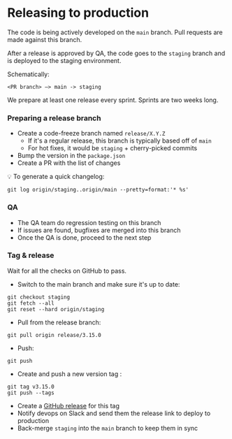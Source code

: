# Releasing to production

The code is being actively developed on the `main` branch. Pull requests are made against this branch.

After a release is approved by QA, the code goes to the `staging` branch and is deployed to the staging environment.

Schematically:
```
<PR branch> –> main -> staging
```

We prepare at least one release every sprint. Sprints are two weeks long.

### Preparing a release branch
* Create a code-freeze branch named `release/X.Y.Z`
  * If it's a regular release, this branch is typically based off of `main`
  * For hot fixes, it would be `staging` + cherry-picked commits
* Bump the version in the `package.json`
* Create a PR with the list of changes

💡 To generate a quick changelog:
```
git log origin/staging..origin/main --pretty=format:'* %s'
```

### QA
* The QA team do regression testing on this branch
* If issues are found, bugfixes are merged into this branch
* Once the QA is done, proceed to the next step

### Tag & release
Wait for all the checks on GitHub to pass.
* Switch to the main branch and make sure it's up to date:
```
git checkout staging
git fetch --all
git reset --hard origin/staging
```
* Pull from the release branch:
```
git pull origin release/3.15.0
```
* Push:
```
git push
```
* Create and push a new version tag :
```
git tag v3.15.0
git push --tags
```

* Create a [GitHub release](https://github.com/gnosis/safe-react/releases) for this tag
* Notify devops on Slack and send them the release link to deploy to production
* Back-merge `staging` into the `main` branch to keep them in sync
